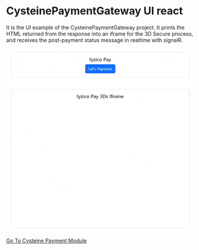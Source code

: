# CysteinePaymentGateway UI react

It is the UI example of the CysteinePaymentGateway project. It prints the HTML returned from the response into an iframe for the 3D Secure process, and receives the post-payment status message in realtime with signalR.

<img src="https://github.com/burakpatat/cysteinepaymentgateway-ui/blob/main/public/cysteinepaymentgatewayui.gif" width="auto">

[Go To Cysteine Payment Module](https://github.com/burakpatat/CysteinePaymentGateway)


